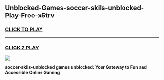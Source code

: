 
## Unblocked-Games-soccer-skils-unblocked-Play-Free-x5trv
<h3>
<a href="https://premium76.site?title=soccer-skils-unblocked&ref=20M">CLICK TO PLAY</a></h3>
<hr>

<h3>
<a href="https://premium76.site?title=soccer-skils-unblocked&ref=20M">CLICK 2 PLAY</a>
  
</h3>

<a href="https://premium76.site?title=soccer-skils-unblocked&ref=19M"><img src="https://clearcache.store/games.png"></a>


**soccer-skils-unblocked games unblocked: Your Gateway to Fun and Accessible Online Gaming**
